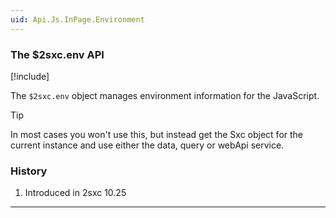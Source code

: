 ```yaml
---
uid: Api.Js.InPage.Environment
---
```


### The $2sxc.env API

[!include[](~/pages/basics/stack/_shared-float-summary.md)]
<style>.context-box-summary .interact-2sxc { visibility: visible; } </style>

The `$2sxc.env` object manages environment information for the JavaScript.

> [!TIP]
> In most cases you won't use this, but instead get the Sxc object for the current instance
> and use either the data, query or webApi service.

### History

1. Introduced in 2sxc 10.25

---